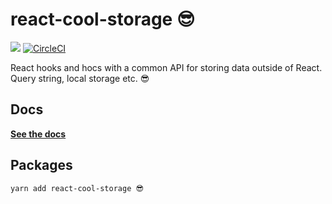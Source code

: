 # react-cool-storage 😎

<a href="https://www.npmjs.com/package/react-cool-storage"><img src="https://img.shields.io/npm/v/react-cool-storage.svg?style=flat-square"></a>
[![CircleCI](https://circleci.com/gh/blueflag/react-cool-storage/tree/master.svg?style=shield)](https://circleci.com/gh/blueflag/react-cool-storage/tree/master)

React hooks and hocs with a common API for storing data outside of React. Query string, local storage etc. 😎

## Docs

**[See the docs](https://react-cool-storage.blueflag.codes)**

## Packages

```sh
yarn add react-cool-storage 😎
```
